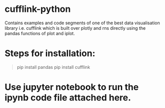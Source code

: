 # cufflink-python
Contains examples and code segments of one of the best data visualisation library i.e. cufflink which is built over plotly and rns directly using the pandas functions of plot and iplot.

# Steps for installation:
  > pip install pandas
  > pip install cufflink

# Use jupyter notebook to run the ipynb code file attached here.
